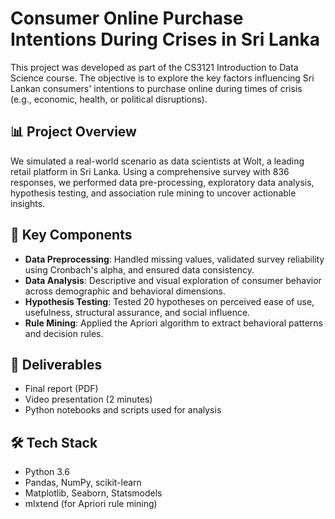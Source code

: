 # Consumer Online Purchase Intentions During Crises in Sri Lanka

This project was developed as part of the CS3121 Introduction to Data Science course. The objective is to explore the key factors influencing Sri Lankan consumers' intentions to purchase online during times of crisis (e.g., economic, health, or political disruptions). 

## 📊 Project Overview

We simulated a real-world scenario as data scientists at Wolt, a leading retail platform in Sri Lanka. Using a comprehensive survey with 836 responses, we performed data pre-processing, exploratory data analysis, hypothesis testing, and association rule mining to uncover actionable insights.

## 🧪 Key Components
- **Data Preprocessing**: Handled missing values, validated survey reliability using Cronbach's alpha, and ensured data consistency.
- **Data Analysis**: Descriptive and visual exploration of consumer behavior across demographic and behavioral dimensions.
- **Hypothesis Testing**: Tested 20 hypotheses on perceived ease of use, usefulness, structural assurance, and social influence.
- **Rule Mining**: Applied the Apriori algorithm to extract behavioral patterns and decision rules.

## 📁 Deliverables
- Final report (PDF)
- Video presentation (2 minutes)
- Python notebooks and scripts used for analysis

## 🛠️ Tech Stack
- Python 3.6
- Pandas, NumPy, scikit-learn
- Matplotlib, Seaborn, Statsmodels
- mlxtend (for Apriori rule mining)

